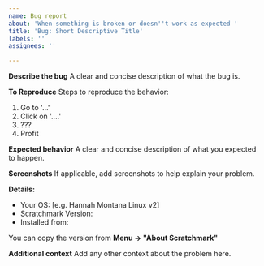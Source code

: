 ```yaml
---
name: Bug report
about: 'When something is broken or doesn''t work as expected '
title: 'Bug: Short Descriptive Title'
labels: ''
assignees: ''

---
```


**Describe the bug**
A clear and concise description of what the bug is.

**To Reproduce**
Steps to reproduce the behavior:
1. Go to '...'
2. Click on '....'
3. ???
4. Profit

**Expected behavior**
A clear and concise description of what you expected to happen.

**Screenshots**
If applicable, add screenshots to help explain your problem.

**Details:**
 - Your OS: [e.g. Hannah Montana Linux v2]
 - Scratchmark Version: 
 - Installed from: 

You can copy the version from **Menu -> "About Scratchmark"**

**Additional context**
Add any other context about the problem here.
